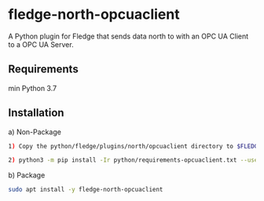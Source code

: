 # fledge-north-opcuaclient

A Python plugin for Fledge that sends data north to with an OPC UA Client to a OPC UA Server.

## Requirements

min Python 3.7

## Installation

a) Non-Package
```bash
1) Copy the python/fledge/plugins/north/opcuaclient directory to $FLEDGE_ROOT/python/fledge/python/plugins/north/

2) python3 -m pip install -Ir python/requirements-opcuaclient.txt --user --no-cache-dir
```

b) Package

```bash
sudo apt install -y fledge-north-opcuaclient
```
